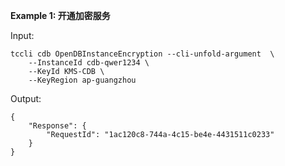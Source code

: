 **Example 1: 开通加密服务**



Input: 

```
tccli cdb OpenDBInstanceEncryption --cli-unfold-argument  \
    --InstanceId cdb-qwer1234 \
    --KeyId KMS-CDB \
    --KeyRegion ap-guangzhou
```

Output: 
```
{
    "Response": {
        "RequestId": "1ac120c8-744a-4c15-be4e-4431511c0233"
    }
}
```

